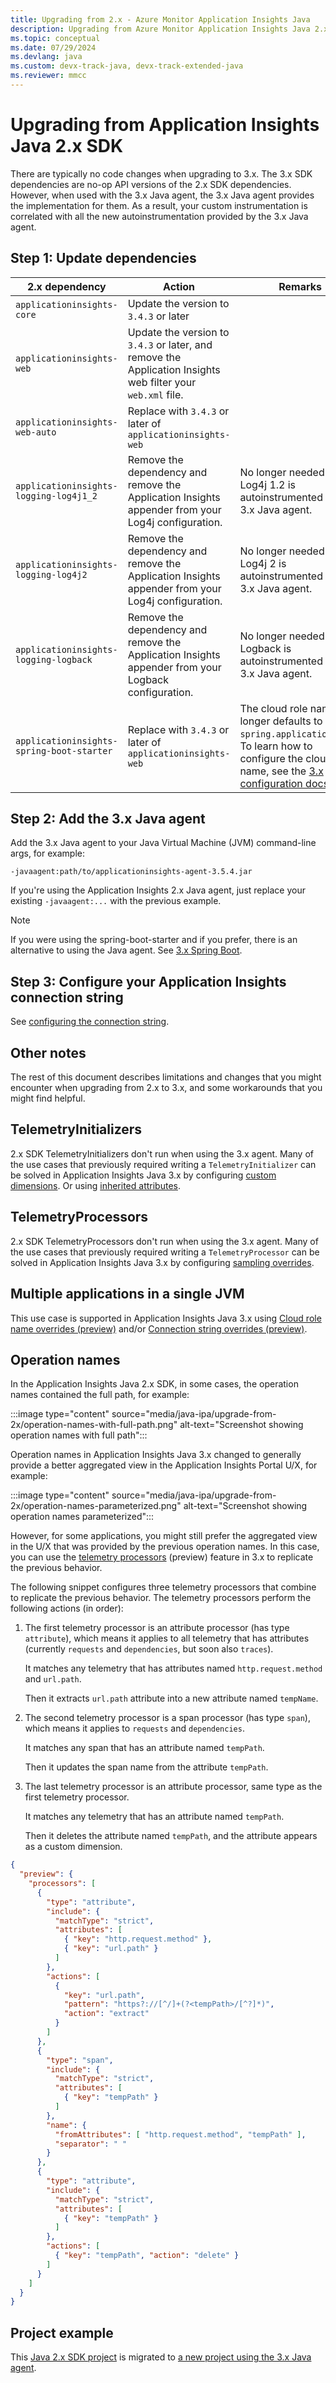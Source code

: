 ```yaml
---
title: Upgrading from 2.x - Azure Monitor Application Insights Java
description: Upgrading from Azure Monitor Application Insights Java 2.x
ms.topic: conceptual
ms.date: 07/29/2024
ms.devlang: java
ms.custom: devx-track-java, devx-track-extended-java
ms.reviewer: mmcc
---
```


# Upgrading from Application Insights Java 2.x SDK

There are typically no code changes when upgrading to 3.x. The 3.x SDK dependencies are no-op API versions of the 2.x SDK dependencies. However, when used with the 3.x Java agent, the 3.x Java agent provides the implementation for them. As a result, your custom instrumentation is correlated with all the new autoinstrumentation provided by the 3.x Java agent.

## Step 1: Update dependencies

| 2.x dependency | Action | Remarks                                                                                                                                                                                     |
|----------------|--------|---------------------------------------------------------------------------------------------------------------------------------------------------------------------------------------------|
| `applicationinsights-core` | Update the version to `3.4.3` or later |                                                                                                                                                                                             |
| `applicationinsights-web` | Update the version to `3.4.3` or later, and remove the Application Insights web filter your `web.xml` file. |                                                                                                                                                                                             |
| `applicationinsights-web-auto` | Replace with `3.4.3` or later of `applicationinsights-web` |                                                                                                                                                                                             |
| `applicationinsights-logging-log4j1_2` | Remove the dependency and remove the Application Insights appender from your Log4j configuration. | No longer needed since Log4j 1.2 is autoinstrumented in the 3.x Java agent.                                                                                                                |
| `applicationinsights-logging-log4j2` | Remove the dependency and remove the Application Insights appender from your Log4j configuration. | No longer needed since Log4j 2 is autoinstrumented in the 3.x Java agent.                                                                                                                  |
| `applicationinsights-logging-logback` | Remove the dependency and remove the Application Insights appender from your Logback configuration. | No longer needed since Logback is autoinstrumented in the 3.x Java agent.                                                                                                                  |
| `applicationinsights-spring-boot-starter` | Replace with `3.4.3` or later of `applicationinsights-web` | The cloud role name no longer defaults to `spring.application.name`. To learn how to configure the cloud role name, see the [3.x configuration docs](./java-standalone-config.md#cloud-role-name). |

## Step 2: Add the 3.x Java agent

Add the 3.x Java agent to your Java Virtual Machine (JVM) command-line args, for example:

```
-javaagent:path/to/applicationinsights-agent-3.5.4.jar
```

If you're using the Application Insights 2.x Java agent, just replace your existing `-javaagent:...` with the previous example.

> [!Note] 
> If you were using the spring-boot-starter and if you prefer, there is an alternative to using the Java agent. See [3.x Spring Boot](./java-spring-boot.md).

## Step 3: Configure your Application Insights connection string

See [configuring the connection string](./java-standalone-config.md#connection-string).

## Other notes

The rest of this document describes limitations and changes that you might encounter
when upgrading from 2.x to 3.x, and some workarounds that you might find helpful.

## TelemetryInitializers

2.x SDK TelemetryInitializers don't run when using the 3.x agent.
Many of the use cases that previously required writing a `TelemetryInitializer` can be solved in Application Insights Java 3.x
by configuring [custom dimensions](./java-standalone-config.md#custom-dimensions).
Or using [inherited attributes](./java-standalone-config.md#inherited-attribute-preview).

## TelemetryProcessors

2.x SDK TelemetryProcessors don't run when using the 3.x agent.
Many of the use cases that previously required writing a `TelemetryProcessor` can be solved in Application Insights Java 3.x
by configuring [sampling overrides](./java-standalone-config.md#sampling-overrides).

## Multiple applications in a single JVM

This use case is supported in Application Insights Java 3.x using
[Cloud role name overrides (preview)](./java-standalone-config.md#cloud-role-name-overrides-preview) and/or
[Connection string overrides (preview)](./java-standalone-config.md#connection-string-overrides-preview).

## Operation names

In the Application Insights Java 2.x SDK, in some cases, the operation names contained the full path, for example:

:::image type="content" source="media/java-ipa/upgrade-from-2x/operation-names-with-full-path.png" alt-text="Screenshot showing operation names with full path":::

Operation names in Application Insights Java 3.x changed to generally provide a better aggregated view
in the Application Insights Portal U/X, for example:

:::image type="content" source="media/java-ipa/upgrade-from-2x/operation-names-parameterized.png" alt-text="Screenshot showing operation names parameterized":::

However, for some applications, you might still prefer the aggregated view in the U/X that was provided by the previous operation names. In this case, you can use the [telemetry processors](./java-standalone-telemetry-processors.md)  (preview) feature in 3.x to replicate the previous behavior.

The following snippet configures three telemetry processors that combine to replicate the previous behavior.
The telemetry processors perform the following actions (in order):

1. The first telemetry processor is an attribute processor (has type `attribute`),
   which means it applies to all telemetry that has attributes
   (currently `requests` and `dependencies`, but soon also `traces`).

   It matches any telemetry that has attributes named `http.request.method` and `url.path`.

   Then it extracts `url.path` attribute into a new attribute named `tempName`.

2. The second telemetry processor is a span processor (has type `span`),
   which means it applies to `requests` and `dependencies`.

   It matches any span that has an attribute named `tempPath`.

   Then it updates the span name from the attribute `tempPath`.

3. The last telemetry processor is an attribute processor, same type as the first telemetry processor.

   It matches any telemetry that has an attribute named `tempPath`.

   Then it deletes the attribute named `tempPath`, and the attribute appears as a custom dimension.

```json
{
  "preview": {
    "processors": [
      {
        "type": "attribute",
        "include": {
          "matchType": "strict",
          "attributes": [
            { "key": "http.request.method" },
            { "key": "url.path" }
          ]
        },
        "actions": [
          {
            "key": "url.path",
            "pattern": "https?://[^/]+(?<tempPath>/[^?]*)",
            "action": "extract"
          }
        ]
      },
      {
        "type": "span",
        "include": {
          "matchType": "strict",
          "attributes": [
            { "key": "tempPath" }
          ]
        },
        "name": {
          "fromAttributes": [ "http.request.method", "tempPath" ],
          "separator": " "
        }
      },
      {
        "type": "attribute",
        "include": {
          "matchType": "strict",
          "attributes": [
            { "key": "tempPath" }
          ]
        },
        "actions": [
          { "key": "tempPath", "action": "delete" }
        ]
      }
    ]
  }
}
```

## Project example

This [Java 2.x SDK project](https://github.com/Azure-Samples/ApplicationInsights-Java-Samples/tree/main/advanced/migration-2x) is migrated to [a new project using the 3.x Java agent](https://github.com/Azure-Samples/ApplicationInsights-Java-Samples/tree/main/advanced/migration-3x).